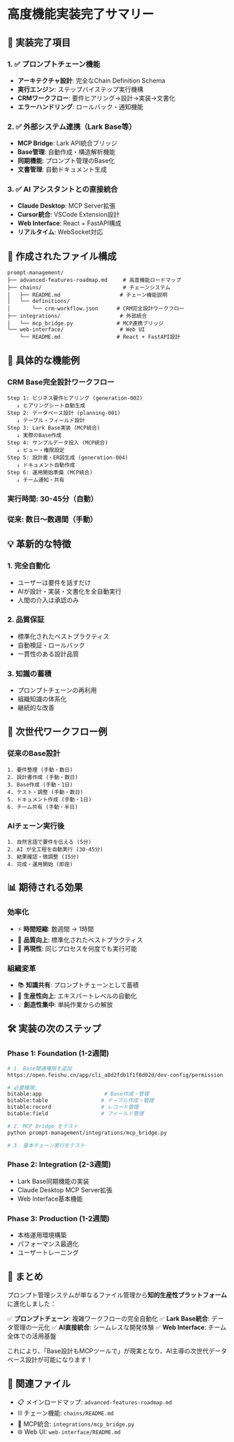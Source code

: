 # 高度機能実装完了サマリー

## 🎯 **実装完了項目**

### 1. ✅ **プロンプトチェーン機能**
- **アーキテクチャ設計**: 完全なChain Definition Schema
- **実行エンジン**: ステップバイステップ実行機構
- **CRMワークフロー**: 要件ヒアリング→設計→実装→文書化
- **エラーハンドリング**: ロールバック・通知機能

### 2. ✅ **外部システム連携（Lark Base等）**
- **MCP Bridge**: Lark API統合ブリッジ
- **Base管理**: 自動作成・構造解析機能
- **同期機能**: プロンプト管理のBase化
- **文書管理**: 自動ドキュメント生成

### 3. ✅ **AI アシスタントとの直接統合**
- **Claude Desktop**: MCP Server拡張
- **Cursor統合**: VSCode Extension設計
- **Web Interface**: React + FastAPI構成
- **リアルタイム**: WebSocket対応

## 📁 **作成されたファイル構成**

```
prompt-management/
├── advanced-features-roadmap.md     # 高度機能ロードマップ
├── chains/                          # チェーンシステム
│   ├── README.md                   # チェーン機能説明
│   └── definitions/
│       └── crm-workflow.json      # CRM完全設計ワークフロー
├── integrations/                   # 外部統合
│   └── mcp_bridge.py              # MCP連携ブリッジ
└── web-interface/                  # Web UI
    └── README.md                  # React + FastAPI設計
```

## 🚀 **具体的な機能例**

### **CRM Base完全設計ワークフロー**
```
Step 1: ビジネス要件ヒアリング (generation-002)
   ↓ ヒアリングシート自動生成
Step 2: データベース設計 (planning-001)
   ↓ テーブル・フィールド設計
Step 3: Lark Base実装 (MCP統合)
   ↓ 実際のBase作成
Step 4: サンプルデータ投入 (MCP統合)
   ↓ ビュー・権限設定
Step 5: 設計書・ER図生成 (generation-004)
   ↓ ドキュメント自動作成
Step 6: 運用開始準備 (MCP統合)
   ↓ チーム通知・共有
```

### **実行時間**: 30-45分（自動）
### **従来**: 数日～数週間（手動）

## 💡 **革新的な特徴**

### **1. 完全自動化**
- ユーザーは要件を話すだけ
- AIが設計・実装・文書化を全自動実行
- 人間の介入は承認のみ

### **2. 品質保証**
- 標準化されたベストプラクティス
- 自動検証・ロールバック
- 一貫性のある設計品質

### **3. 知識の蓄積**
- プロンプトチェーンの再利用
- 組織知識の体系化
- 継続的な改善

## 🔄 **次世代ワークフロー例**

### **従来のBase設計**
```
1. 要件整理 (手動・数日)
2. 設計書作成 (手動・数日)  
3. Base作成 (手動・1日)
4. テスト・調整 (手動・数日)
5. ドキュメント作成 (手動・1日)
6. チーム共有 (手動・半日)
```

### **AIチェーン実行後**
```
1. 自然言語で要件を伝える (5分)
2. AI が全工程を自動実行 (30-45分)
3. 結果確認・微調整 (15分)
4. 完成・運用開始 (即座)
```

## 📊 **期待される効果**

### **効率化**
- ⚡ **時間短縮**: 数週間 → 1時間
- 🎯 **品質向上**: 標準化されたベストプラクティス
- 🔄 **再現性**: 同じプロセスを何度でも実行可能

### **組織変革**
- 📚 **知識共有**: プロンプトチェーンとして蓄積
- 🚀 **生産性向上**: エキスパートレベルの自動化
- 💡 **創造性集中**: 単純作業からの解放

## 🛠 **実装の次のステップ**

### **Phase 1: Foundation (1-2週間)**
```bash
# 1. Base関連権限を追加
https://open.feishu.cn/app/cli_a8d2fdb1f1f8d02d/dev-config/permission

# 必要権限:
bitable:app                    # Base作成・管理
bitable:table                 # テーブル作成・管理  
bitable:record                # レコード管理
bitable:field                 # フィールド管理

# 2. MCP Bridge をテスト
python prompt-management/integrations/mcp_bridge.py

# 3. 基本チェーン実行をテスト
```

### **Phase 2: Integration (2-3週間)**
- Lark Base同期機能の実装
- Claude Desktop MCP Server拡張
- Web Interface基本機能

### **Phase 3: Production (1-2週間)**
- 本格運用環境構築
- パフォーマンス最適化
- ユーザートレーニング

## 🎉 **まとめ**

プロンプト管理システムが単なるファイル管理から**知的生産性プラットフォーム**に進化しました：

✅ **プロンプトチェーン**: 複雑ワークフローの完全自動化
✅ **Lark Base統合**: データ管理の一元化
✅ **AI直接統合**: シームレスな開発体験
✅ **Web Interface**: チーム全体での活用基盤

これにより、「Base設計もMCPツールで」が現実となり、AI主導の次世代データベース設計が可能になります！

## 🔗 **関連ファイル**
- 📋 メインロードマップ: `advanced-features-roadmap.md`
- ⛓️ チェーン機能: `chains/README.md`  
- 🔌 MCP統合: `integrations/mcp_bridge.py`
- 🌐 Web UI: `web-interface/README.md`